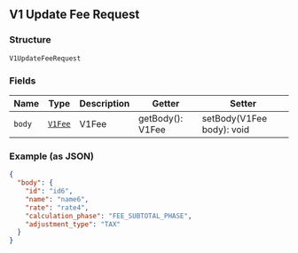 ## V1 Update Fee Request

### Structure

`V1UpdateFeeRequest`

### Fields

| Name | Type | Description | Getter | Setter |
|  --- | --- | --- | --- | --- |
| `body` | [`V1Fee`](/doc/models/v1-fee.md) | V1Fee | getBody(): V1Fee | setBody(V1Fee body): void |

### Example (as JSON)

```json
{
  "body": {
    "id": "id6",
    "name": "name6",
    "rate": "rate4",
    "calculation_phase": "FEE_SUBTOTAL_PHASE",
    "adjustment_type": "TAX"
  }
}
```


